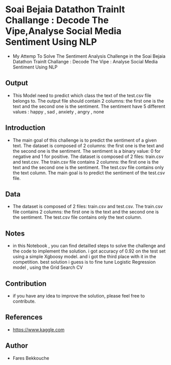 # Soai Bejaia Datathon TrainIt Challange : Decode The Vipe,Analyse Social Media Sentiment Using NLP

- My Attemp To Solve The Sentiment Analysis Challenge in the Soai Bejaia Datathon TrainIt Challange : Decode The Vipe : Analyse Social Media Sentiment Using NLP

## Output

- This Model need to predict which class the text of the test.csv file belongs to. The output file should contain 2 columns: the first one is the text and the second one is the sentiment. The sentiment have 5 different values : happy , sad , anxiety , angry , none

## Introduction

- The main goal of this challenge is to predict the sentiment of a given text. The dataset is composed of 2 columns: the first one is the text and the second one is the sentiment. The sentiment is a binary value: 0 for negative and 1 for positive. The dataset is composed of 2 files: train.csv and test.csv. The train.csv file contains 2 columns: the first one is the text and the second one is the sentiment. The test.csv file contains only the text column. The main goal is to predict the sentiment of the test.csv file.

## Data

- The dataset is composed of 2 files: train.csv and test.csv. The train.csv file contains 2 columns: the first one is the text and the second one is the sentiment. The test.csv file contains only the text column.

## Notes

- in this Notebook , you can find detailled steps to solve the challenge and the code to implement the solution. i got accuracy of 0.92 on the test set using a simple Xgboosy model. and i got the third place with it in the competition. best solution i guess is to fine tune Logistic Regression model , using the Grid Search CV

## Contribution

- if you have  any idea to improve the solution, please feel free to contribute.

## References

- <https://www.kaggle.com>

## Author

- Fares Bekkouche
